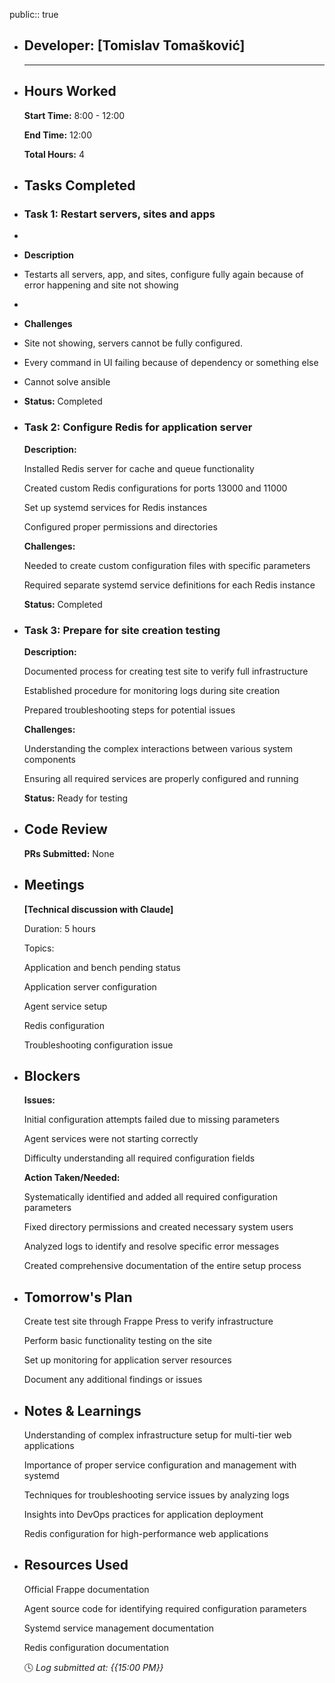 public:: true

- ## Developer: [Tomislav Tomašković]
  
  ---
- ## Hours Worked
  
  **Start Time:** 8:00 - 12:00
  
  **End Time:** 12:00
  
  **Total Hours:** 4
- ## Tasks Completed
- ### Task 1: Restart servers, sites and apps
-
- **Description**
- Testarts all servers, app, and sites, configure fully again because of error happening and site not showing
-
- **Challenges**
- Site not showing, servers cannot be fully configured.
- Every command in UI failing because of dependency or something else
- Cannot solve ansible
- **Status:** Completed
- ### Task 2: Configure Redis for application server
  
  **Description:**
  
  Installed Redis server for cache and queue functionality
  
  Created custom Redis configurations for ports 13000 and 11000
  
  Set up systemd services for Redis instances
  
  Configured proper permissions and directories
  
  **Challenges:**
  
  Needed to create custom configuration files with specific parameters
  
  Required separate systemd service definitions for each Redis instance
  
  **Status:** Completed
- ### Task 3: Prepare for site creation testing
  
  **Description:**
  
  Documented process for creating test site to verify full infrastructure
  
  Established procedure for monitoring logs during site creation
  
  Prepared troubleshooting steps for potential issues
  
  **Challenges:**
  
  Understanding the complex interactions between various system components
  
  Ensuring all required services are properly configured and running
  
  **Status:** Ready for testing
- ## Code Review
  
  **PRs Submitted:** None
- ## Meetings
  
  **[Technical discussion with Claude]**
  
  Duration: 5 hours
  
  Topics:
  
  Application and bench pending status
  
  Application server configuration
  
  Agent service setup
  
  Redis configuration
  
  Troubleshooting configuration issue
- ## Blockers
  
  **Issues:**
  
  Initial configuration attempts failed due to missing parameters
  
  Agent services were not starting correctly
  
  Difficulty understanding all required configuration fields
  
  **Action Taken/Needed:**
  
  Systematically identified and added all required configuration parameters
  
  Fixed directory permissions and created necessary system users
  
  Analyzed logs to identify and resolve specific error messages
  
  Created comprehensive documentation of the entire setup process
- ## Tomorrow's Plan
  
  Create test site through Frappe Press to verify infrastructure
  
  Perform basic functionality testing on the site
  
  Set up monitoring for application server resources
  
  Document any additional findings or issues
- ## Notes & Learnings
  
  Understanding of complex infrastructure setup for multi-tier web applications
  
  Importance of proper service configuration and management with systemd
  
  Techniques for troubleshooting service issues by analyzing logs
  
  Insights into DevOps practices for application deployment
  
  Redis configuration for high-performance web applications
- ## Resources Used
  
  Official Frappe documentation
  
  Agent source code for identifying required configuration parameters
  
  Systemd service management documentation
  
  Redis configuration documentation
  
  🕓 *Log submitted at: {{15:00 PM}}*